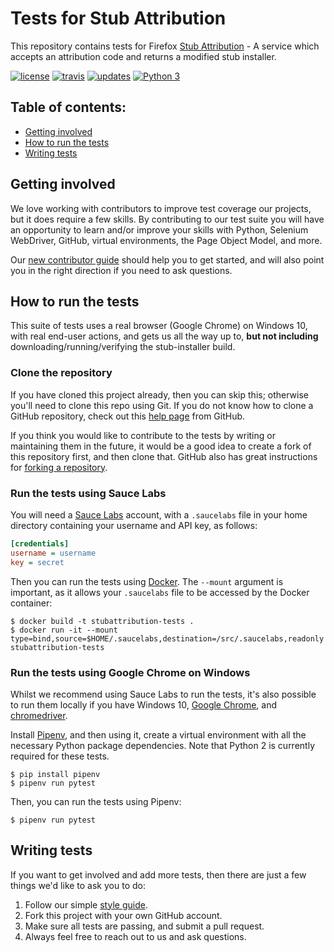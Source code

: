 # Tests for Stub Attribution

This repository contains tests for Firefox
[Stub Attribution](https://github.com/mozilla-services/stubattribution) - A
service which accepts an attribution code and returns a modified stub
installer.

[![license](https://img.shields.io/badge/license-MPL%202.0-blue.svg)](https://github.com/mozilla/stubattribution-tests/blob/master/LICENSE.txt)
[![travis](https://img.shields.io/travis/mozilla/stubattribution-tests.svg?label=travis)](http://travis-ci.org/mozilla/stubattribution-tests/)
[![updates](https://pyup.io/repos/github/mozilla/stubattribution-tests/shield.svg)](https://pyup.io/repos/github/mozilla/stubattribution-tests/)
[![Python 3](https://pyup.io/repos/github/mozilla/stubattribution-tests/python-3-shield.svg)](https://pyup.io/repos/github/mozilla/stubattribution-tests/)

## Table of contents:

* [Getting involved](#getting-involved)
* [How to run the tests](#how-to-run-the-tests)
* [Writing tests](#writing-tests)

## Getting involved

We love working with contributors to improve test coverage our projects, but it
does require a few skills. By contributing to our test suite you will have an
opportunity to learn and/or improve your skills with Python, Selenium
WebDriver, GitHub, virtual environments, the Page Object Model, and more.

Our [new contributor guide][guide] should help you to get started, and will
also point you in the right direction if you need to ask questions.

## How to run the tests

This suite of tests uses a real browser (Google Chrome) on Windows 10, with
real end-user actions, and gets us all the way up to, **but not including**
downloading/running/verifying the stub-installer build.

### Clone the repository

If you have cloned this project already, then you can skip this; otherwise
you'll need to clone this repo using Git. If you do not know how to clone a
GitHub repository, check out this [help page][git clone] from GitHub.

If you think you would like to contribute to the tests by writing or
maintaining them in the future, it would be a good idea to create a fork of
this repository first, and then clone that. GitHub also has great instructions
for [forking a repository][git fork].

### Run the tests using Sauce Labs

You will need a [Sauce Labs][] account, with a `.saucelabs` file in your home
directory containing your username and API key, as follows:

```ini
[credentials]
username = username
key = secret
```

Then you can run the tests using [Docker][]. The `--mount` argument is
important, as it allows your `.saucelabs` file to be accessed by the Docker container:

```
$ docker build -t stubattribution-tests .
$ docker run -it --mount type=bind,source=$HOME/.saucelabs,destination=/src/.saucelabs,readonly stubattribution-tests
```

### Run the tests using Google Chrome on Windows

Whilst we recommend using Sauce Labs to run the tests, it's also possible to
run them locally if you have Windows 10, [Google Chrome][], and
[chromedriver][].

Install [Pipenv][], and then using it, create a virtual environment with all
the necessary Python package dependencies. Note that Python 2 is currently
required for these tests.

```
$ pip install pipenv
$ pipenv run pytest
```

Then, you can run the tests using Pipenv:

```
$ pipenv run pytest
```

## Writing tests

If you want to get involved and add more tests, then there are just a few
things we'd like to ask you to do:

1. Follow our simple [style guide][].
2. Fork this project with your own GitHub account.
3. Make sure all tests are passing, and submit a pull request.
4. Always feel free to reach out to us and ask questions.

[guide]: http://firefox-test-engineering.readthedocs.io/en/latest/guide/index.html
[git clone]: https://help.github.com/articles/cloning-a-repository/
[git fork]: https://help.github.com/articles/fork-a-repo/
[sauce labs]: https://saucelabs.com/
[docker]: http://docker.com/
[google chrome]: https://www.google.com/chrome/
[chromedriver]: https://sites.google.com/a/chromium.org/chromedriver/
[pipenv]: https://docs.pipenv.org/
[style guide]: https://wiki.mozilla.org/QA/Execution/Web_Testing/Docs/Automation/StyleGuide
